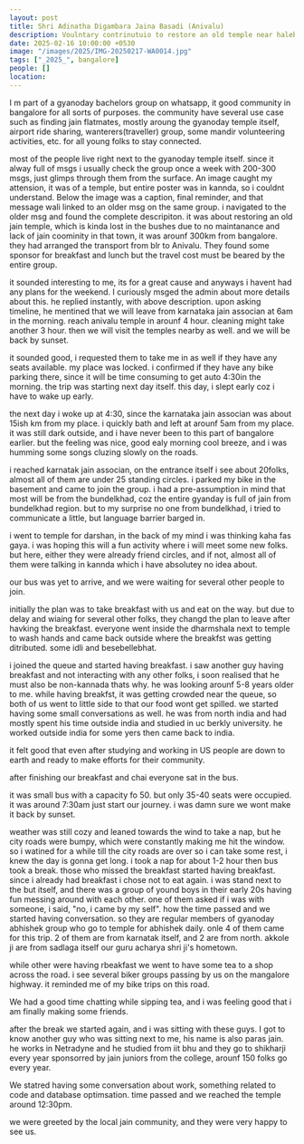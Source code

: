 ```yaml
---
layout: post
title: Shri Adinatha Digambara Jaina Basadi (Anivalu)
description: Voulntary contrinutuio to restore an old temple near halebedu, in Anivalu.
date: 2025-02-16 10:00:00 +0530
image: "/images/2025/IMG-20250217-WA0014.jpg"
tags: ["_2025_", bangalore]
people: []
location: 
---
```



I m part of a gyanoday bachelors group on whatsapp, it good community in bangalore for all sorts of purposes. the community have several use case such as finding jain flatmates, mostly aroung the gyanoday temple itself, airport ride sharing, wanterers(traveller) group, some mandir volunteering activities, etc. for all young folks to stay connected.

most of the people live right next to the gyanoday temple itself.
since it alway full of msgs i usually check the group once a week with 200-300 msgs, just glimps through them from the surface.
An image caught my attension, it was of a temple, but entire poster was in kannda, so i couldnt understand. Below the image was a caption, final reminder, and that message wali linked to an older msg on the same group. i navigated to the older msg and found the complete descripiton.
it was about restoring an old jain temple, which is kinda lost in the bushes due to no maintanance and lack of jain coominity in that town, it was arounf 300km from bangalore. they had arranged the transport from blr to Anivalu. They found some sponsor for breakfast and lunch but the travel cost must be beared by the entire group.

it sounded interesting to me, its for a great cause and anyways i havent had any plans for the weekend. I curiously msged the admin about more details about this.
he replied instantly, with above description. upon asking timeline, he mentined that we will leave from karnataka jain associan at 6am in the morning.
reach anivalu temple in arounf 4 hour. cleaning might take another 3 hour. then we will visit the temples nearby as well. and we will be back by sunset.

it sounded good, i requested them to take me in as well if they have any seats available. my place was locked. i confirmed if they have any bike parking there, since it will be time consuming to get auto 4:30in the morning.
the trip was starting next day itself. this day, i slept early coz i have to wake up early.


the next day
i woke up at 4:30, since the karnataka jain associan was about 15ish km from my place. i quickly bath and left at arounf 5am from my  place.
it was still dark outside, and i have never been to this part of bangalore earlier. but the feeling was nice, good ealy morning cool breeze, and i was humming some songs cluzing slowly on the roads.

i reached karnatak jain associan, on the entrance itself i see about 20folks, almost all of them are under 25 standing circles. i parked my bike in the basement and came to join the group. i had a pre-assumption in mind that most will be from the bundelkhad, coz the entire gyanday is full of jain from bundelkhad region.
but to my surprise no one from bundelkhad, i tried to communicate a little, but language barrier barged in. 

i went to temple for darshan, in the back of my mind i was thinking kaha fas gaya. i was hoping this will a fun activity where i will meet some new folks. but here, either they were already friend circles, and if not, almost all of them were talking in kannda which i have absolutey no idea about.


our bus was yet to arrive, and we were waiting for several other people to join.

initially the plan was to take breakfast with us and eat on the way. but due to delay and wiaing for several other folks, they changd the plan to leave after havking the breakfast. everyone went inside the dharmshala next to temple to wash hands and came back outside where the breakfst was getting ditributed. some idli and besebellebhat.

i joined the queue and started having breakfast. i saw another guy having breakfast and not interacting with any other folks, i soon realised that he must also be non-kannada thats why. he was looking arounf 5-8 years older to me. while having breakfst, it was getting crowded near the queue, so both of us went to little side to that our food wont get spilled. we started having some small conversations as well. he was from north india and had mostly spent his time outside india and studied in uc berkly university. he worked outside india for some yers then came back to india.


it felt good that even after studying and working in US people are down to earth and ready to make efforts for their community.

after finishing our breakfast and chai everyone sat in the bus.

it was small bus with a capacity fo 50. but only 35-40 seats were occupied.
it was around 7:30am just start our journey. i was damn sure we wont make it back by sunset.

weather was still cozy and leaned towards the wind to take a nap, but he city roads were bumpy, which were constantly making me hit the window.
so i watined for a while till the city roads are over so i can take some rest, i knew the day is gonna get long. i took a nap for about 1-2 hour then bus took a break. those who missed the breakfast started having breakfast. since i already had breakfast i chose not to eat again.
i was stand next to the but itself, and there was a group of yound boys in their early 20s having fun messing around with each other. one of them asked if i was with someone, i said, "no, i came by my self". how the time passed and we started having conversation. so they are regular members of gyanoday abhishek group who go to temple for abhishek daily. onle 4 of them came for this trip. 2 of them are from karnatak itself, and 2 are from north. akkole ji are from sadlaga itself our  guru acharya shri ji's hometown. 

while other were having rbeakfast we went to have some tea to a shop across the road.
i see several biker groups passing by us on the mangalore highway. it reminded me of my bike trips on this road.

We had a good time chatting while sipping tea, and i was feeling good that i am finally making some friends.

after the break we started again, and i was sitting with these guys. I got to know another guy who was sitting next to me, his name is also paras jain. he works in Netradyne and he studied from iit bhu and they go to shikharji every year sponsorred by jain juniors from the college, arounf 150 folks go every year.

We statred having some conversation about work, something related to code and database optimsation.
time passed and we reached the temple around 12:30pm.


we were greeted by the local jain community, and they were very happy to see us.

